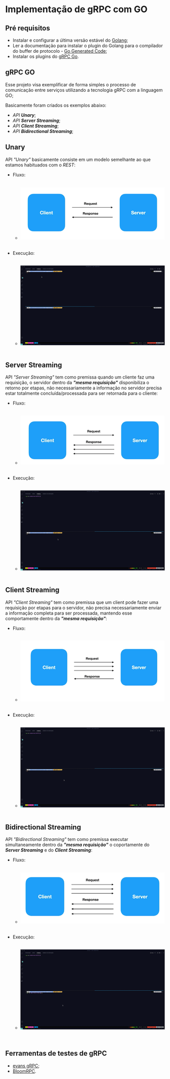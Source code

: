 # Implementação de gRPC com GO

## Pré requisitos
- Instalar e configurar a última versão estável do [Golang](https://golang.org/dl/);
- Ler a documentação para instalar o plugin do Golang para o compilador do buffer de protocolo - [Go Generated Code](https://developers.google.com/protocol-buffers/docs/reference/go-generated);
- Instalar os plugins do [gRPC Go](https://grpc.io/docs/languages/go/quickstart/).

## gRPC GO
Esse projeto visa exemplificar de forma simples o processo de comunicação entre serviços utilizando a tecnologia gRPC com a linguagem GO;

Basicamente foram criados os exemplos abaixo:
- _API_ **_Unary_**;
- _API_ **_Server Streaming_**;
- _API_ **_Client Streaming_**;
- _API_ **_Bidirectional Streaming_**;

## Unary
API _"Unary"_ basicamente consiste em um modelo semelhante ao que estamos habituados com o _REST_:
</br> 

- Fluxo:</br></br>
  - ![text](media/img/unary.png)
</br></br>

- Execução:</br></br>
  - ![](media/gif/unary.gif)
</br></br>

## Server Streaming
API _"Server Streaming"_ tem como premissa quando um cliente faz uma requisição, o servidor dentro da _**"mesma requisição"**_ disponibiliza o retorno por etapas, não necessariamente a informação no servidor precisa estar totalmente concluída/processada para ser retornada para o cliente:
</br>

- Fluxo: </br></br>
  - ![text](media/img/serverStreaming.png)
</br></br>

- Execução: </br></br>
  - ![](media/gif/serverStreaming.gif)
</br></br>

## Client Streaming
API _"Client Streaming"_ tem como premissa que um client pode fazer uma requisição por etapas para o servidor, não precisa necessariamente enviar a informação completa para ser processada, mantendo esse comportamente dentro da _**"mesma requisição"**_:
</br>

- Fluxo: </br></br>
  - ![text](media/img/clientStreaming.png)
</br></br>

- Execução: </br></br>
  - ![](media/gif/clientStreaming.gif)
</br></br>

## Bidirectional Streaming
API _"Bidirectional Streaming"_ tem como premissa executar simultaneamente dentro da _**"mesma requisição"**_ o coportamente do **_Server Streaming_** e do **_Client Streaming_**:
</br>

- Fluxo:</br></br>
   - ![text](media/img/bidirectional.png) 
</br></br>

- Execução: </br></br>
  - ![](media/gif/bidirectional.gif)
</br>

## Ferramentas de testes de gRPC
- [evans gRPC](https://github.com/ktr0731/evans);
- [BloomRPC](https://github.com/uw-labs/bloomrpc).


